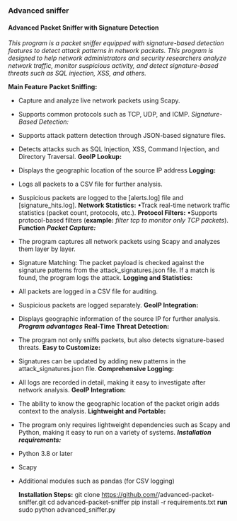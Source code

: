 ### Advanced sniffer
#### Advanced Packet Sniffer with Signature Detection

_This program is a packet sniffer equipped with signature-based detection features to detect attack patterns in network packets. This program is designed to help network administrators and security researchers analyze network traffic, monitor suspicious activity, and detect signature-based threats such as SQL injection, XSS, and others._

**Main Feature**
__Packet Sniffing:__
- Capture and analyze live network packets using Scapy.

- Supports common protocols such as TCP, UDP, and ICMP.
*Signature-Based Detection:*
- Supports attack pattern detection through JSON-based signature files.

- Detects attacks such as SQL Injection, XSS, Command Injection, and Directory Traversal.
**GeoIP Lookup:**
- Displays the geographic location of the source IP address
**Logging:**
- Logs all packets to a CSV file for further analysis.
- Suspicious packets are logged to the [alerts.log] file and [signature_hits.log].
**Network Statistics:**
•Track real-time network traffic statistics (packet count, protocols, etc.).
**Protocol Filters:**
•Supports protocol-based filters (**example:** _filter tcp to monitor only TCP packets_).
**Function**
  ***Packet Capture:***
- The program captures all network packets using Scapy and analyzes them layer by layer.

- Signature Matching: The packet payload is checked against the signature patterns from the attack_signatures.json file. If a match is found, the program logs the attack.
**Logging and Statistics:**
- All packets are logged in a CSV file for auditing.
- Suspicious packets are logged separately.
**GeoIP Integration:**
- Displays geographic information of the source IP for further analysis.
***Program advantages***
**Real-Time Threat Detection:**
- The program not only sniffs packets, but also detects signature-based threats.
**Easy to Customize:**
- Signatures can be updated by adding new patterns in the attack_signatures.json file.
**Comprehensive Logging:**
- All logs are recorded in detail, making it easy to investigate after network analysis.
**GeoIP Integration:**
- The ability to know the geographic location of the packet origin adds context to the analysis.
**Lightweight and Portable:**
- The program only requires lightweight dependencies such as Scapy and Python, making it easy to run on a variety of systems.
***Installation requirements:***
- Python 3.8 or later
- Scapy
- Additional modules such as pandas (for CSV logging)




  **Installation Steps:**
  git clone https://github.com/<username>/advanced-packet-sniffer.git
cd advanced-packet-sniffer
pip install -r requirements.txt
**run**
  sudo python advanced_sniffer.py
  
